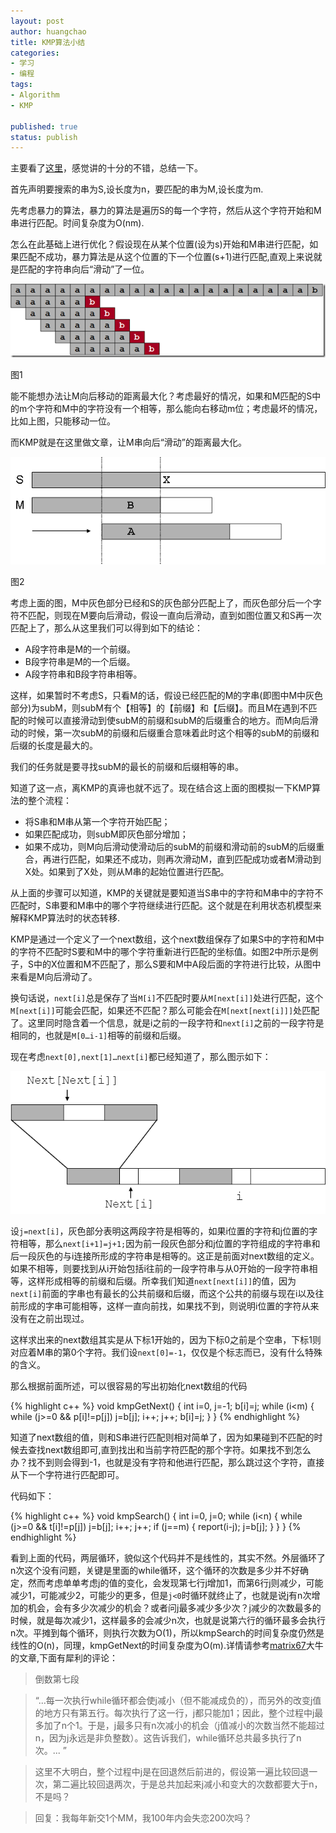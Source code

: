 ```yaml
---
layout: post
author: huangchao
title: KMP算法小结
categories:
- 学习
- 编程
tags:
- Algorithm
- KMP

published: true
status: publish
---
```


主要看了[这里](http://www.inf.fh-flensburg.de/lang/algorithmen/pattern/kmpen.htm)，感觉讲的十分的不错，总结一下。

首先声明要搜索的串为S,设长度为n，要匹配的串为M,设长度为m.

先考虑暴力的算法，暴力的算法是遍历S的每一个字符，然后从这个字符开始和M串进行匹配。时间复杂度为O(nm).

怎么在此基础上进行优化？假设现在从某个位置(设为s)开始和M串进行匹配，如果匹配不成功，暴力算法是从这个位置的下一个位置(s+1)进行匹配,直观上来说就是匹配的字符串向后“滑动”了一位。

![image](/images/kmp/image_thumb.png)

图1

能不能想办法让M向后移动的距离最大化？考虑最好的情况，如果和M匹配的S中的m个字符和M中的字符没有一个相等，那么能向右移动m位；考虑最坏的情况，比如上图，只能移动一位。

而KMP就是在这里做文章，让M串向后“滑动”的距离最大化。

![image](/images/kmp/image22_thumb.png)

图2

考虑上面的图，M中灰色部分已经和S的灰色部分匹配上了，而灰色部分后一个字符不匹配，则现在M要向后滑动，假设一直向后滑动，直到如图位置又和S再一次匹配上了，那么从这里我们可以得到如下的结论：

  * A段字符串是M的一个前缀。  
  * B段字符串是M的一个后缀。  
  * A段字符串和B段字符串相等。

这样，如果暂时不考虑S，只看M的话，假设已经匹配的M的字串(即图中M中灰色部分)为subM，则subM有个【相等】的【前缀】和【后缀】。而且M在遇到不匹配的时候可以直接滑动到使subM的前缀和subM的后缀重合的地方。而M向后滑动的时候，第一次subM的前缀和后缀重合意味着此时这个相等的subM的前缀和后缀的长度是最大的。

我们的任务就是要寻找subM的最长的前缀和后缀相等的串。

知道了这一点，离KMP的真谛也就不远了。现在结合这上面的图模拟一下KMP算法的整个流程：

  * 将S串和M串从第一个字符开始匹配；  
  * 如果匹配成功，则subM即灰色部分增加；  
  * 如果不成功，则M向后滑动使滑动后的subM的前缀和滑动前的subM的后缀重合，再进行匹配，如果还不成功，则再次滑动M，直到匹配成功或者M滑动到X处。如果到了X处，则从M串的起始位置进行匹配。

从上面的步骤可以知道，KMP的关键就是要知道当S串中的字符和M串中的字符不匹配时，S串要和M串中的哪个字符继续进行匹配。这个就是在利用状态机模型来解释KMP算法时的状态转移.

KMP是通过一个定义了一个next数组，这个next数组保存了如果S中的字符和M中的字符不匹配时S要和M中的哪个字符重新进行匹配的坐标值。如图2中所示是例子，S中的X位置和M不匹配了，那么S要和M中A段后面的字符进行比较，从图中来看是M向后滑动了。

换句话说，`next[i]`总是保存了当`M[i]`不匹配时要从`M[next[i]]`处进行匹配，这个`M[next[i]]`可能会匹配，如果还不匹配？那么可能会在`M[next[next[i]]]`处匹配了。这里同时隐含着一个信息，就是i之前的一段字符和`next[i]`之前的一段字符是相同的，也就是`M[0…i-1]`相等的前缀和后缀。

现在考虑`next[0],next[1]…next[i]`都已经知道了，那么图示如下：

![image](/images/kmp/image_thumb1.png)

设`j=next[i]`，灰色部分表明这两段字符是相等的，如果i位置的字符和j位置的字符相等，那么`next[i+1]=j+1;`因为前一段灰色部分和j位置的字符组成的字符串和后一段灰色的与i连接所形成的字符串是相等的。这正是前面对next数组的定义。如果不相等，则要找到从i开始包括i往前的一段字符串与从0开始的一段字符串相等，这样形成相等的前缀和后缀。所幸我们知道`next[next[i]]`的值，因为`next[i]`前面的字串也有最长的公共前缀和后缀，而这个公共的前缀与现在i以及往前形成的字串可能相等，这样一直向前找，如果找不到，则说明i位置的字符从来没有在之前出现过。

这样求出来的next数组其实是从下标1开始的，因为下标0之前是个空串，下标1则对应着M串的第0个字符。我们设`next[0]=-1`，仅仅是个标志而已，没有什么特殊的含义。

那么根据前面所述，可以很容易的写出初始化next数组的代码

{% highlight c++ %}
void kmpGetNext()
{
    int i=0, j=-1;
    b[i]=j;
    while (i<m)
    {
        while (j>=0 && p[i]!=p[j]) j=b[j];
        i++; j++;
        b[i]=j;
    }
}
{% endhighlight %}

知道了next数组的值，则和S串进行匹配则相对简单了，因为如果碰到不匹配的时候去查找next数组即可,直到找出和当前字符匹配的那个字符。如果找不到怎么办？找不到则会得到-1，也就是没有字符和他进行匹配，那么跳过这个字符，直接从下一个字符进行匹配即可。




代码如下：


{% highlight c++ %}
void kmpSearch()
{
    int i=0, j=0;
    while (i<n)
    {
        while (j>=0 && t[i]!=p[j]) j=b[j];
        i++; j++;
        if (j==m)
        {
            report(i-j);
            j=b[j];
        }
    }
}
{% endhighlight %}


   


看到上面的代码，两层循环，貌似这个代码并不是线性的，其实不然。外层循环了n次这个没有问题，关键是里面的while循环，这个循环的次数是多少并不好确定，然而考虑单单考虑j的值的变化，会发现第七行j增加1，而第6行j则减少，可能减少1，可能减少2，可能少的更多，但是`j<0`时循环就终止了，也就是说j有n次增加的机会，会有多少次减少的机会？或者问j最多减少多少次？j减少的次数最多的时候，就是每次减少1，这样最多的会减少n次，也就是说第六行的循环最多会执行n次。平摊到每个循环，则执行次数为O(1)，所以kmpSearch的时间复杂度仍然是线性的O(n)，同理，kmpGetNext的时间复杂度为O(m).详情请参考[matrix67](http://www.matrix67.com/blog/archives/115)大牛的文章,下面有犀利的评论：




> 

> 
> 倒数第七段

> 
> “...每一次执行while循环都会使j减小（但不能减成负的），而另外的改变j值的地方只有第五行。每次执行了这一行，j都只能加1；因此，整个过程中j最多加了n个1。于是，j最多只有n次减小的机会（j值减小的次数当然不能超过n，因为j永远是非负整数）。这告诉我们，while循环总共最多执行了n次。... ”
> 
> 

> 
> 这里不大明白，整个过程中j是在回退然后前进的，假设第一遍比较回退一次，第二遍比较回退两次，于是总共加起来j减小和变大的次数都要大于n，不是吗？

> 
> 回复：我每年新交1个MM，我100年内会失恋200次吗？
